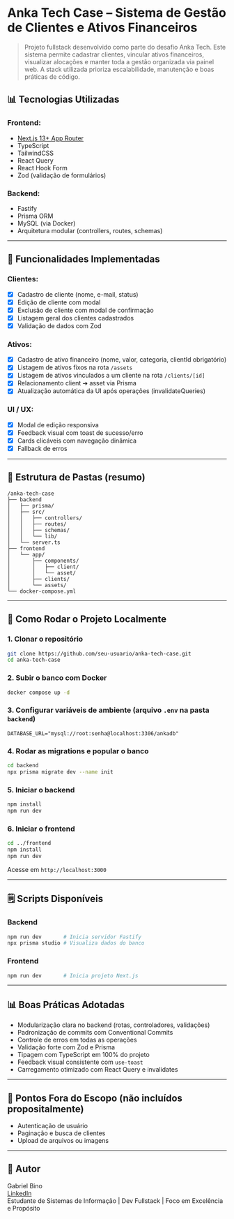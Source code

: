 # Anka Tech Case – Sistema de Gestão de Clientes e Ativos Financeiros

> Projeto fullstack desenvolvido como parte do desafio Anka Tech. Este sistema permite cadastrar clientes, vincular ativos financeiros, visualizar alocações e manter toda a gestão organizada via painel web. A stack utilizada prioriza escalabilidade, manutenção e boas práticas de código.

## 📊 Tecnologias Utilizadas

### Frontend:
- [Next.js 13+ App Router](https://nextjs.org/docs/app)
- TypeScript
- TailwindCSS
- React Query
- React Hook Form
- Zod (validação de formulários)

### Backend:
- Fastify
- Prisma ORM
- MySQL (via Docker)
- Arquitetura modular (controllers, routes, schemas)

---

## 🚀 Funcionalidades Implementadas

### Clientes:
- [x] Cadastro de cliente (nome, e-mail, status)
- [x] Edição de cliente com modal
- [x] Exclusão de cliente com modal de confirmação
- [x] Listagem geral dos clientes cadastrados
- [x] Validação de dados com Zod

### Ativos:
- [x] Cadastro de ativo financeiro (nome, valor, categoria, clientId obrigatório)
- [x] Listagem de ativos fixos na rota `/assets`
- [x] Listagem de ativos vinculados a um cliente na rota `/clients/[id]`
- [x] Relacionamento client ➔ asset via Prisma
- [x] Atualização automática da UI após operações (invalidateQueries)

### UI / UX:
- [x] Modal de edição responsiva
- [x] Feedback visual com toast de sucesso/erro
- [x] Cards clicáveis com navegação dinâmica
- [x] Fallback de erros

---

## 📂 Estrutura de Pastas (resumo)

```
/anka-tech-case
├── backend
│   ├── prisma/
│   ├── src/
│   │   ├── controllers/
│   │   ├── routes/
│   │   ├── schemas/
│   │   └── lib/
│   └── server.ts
├── frontend
│   └── app/
│       ├── components/
│       │   ├── client/
│       │   └── asset/
│       ├── clients/
│       └── assets/
└── docker-compose.yml
```

---

## 🚧 Como Rodar o Projeto Localmente

### 1. Clonar o repositório
```bash
git clone https://github.com/seu-usuario/anka-tech-case.git
cd anka-tech-case
```

### 2. Subir o banco com Docker
```bash
docker compose up -d
```

### 3. Configurar variáveis de ambiente (arquivo `.env` na pasta `backend`)
```env
DATABASE_URL="mysql://root:senha@localhost:3306/ankadb"
```

### 4. Rodar as migrations e popular o banco
```bash
cd backend
npx prisma migrate dev --name init
```

### 5. Iniciar o backend
```bash
npm install
npm run dev
```

### 6. Iniciar o frontend
```bash
cd ../frontend
npm install
npm run dev
```

Acesse em `http://localhost:3000`

---

## 🗒️ Scripts Disponíveis

### Backend
```bash
npm run dev       # Inicia servidor Fastify
npx prisma studio # Visualiza dados do banco
```

### Frontend
```bash
npm run dev       # Inicia projeto Next.js
```

---

## 📊 Boas Práticas Adotadas
- Modularização clara no backend (rotas, controladores, validações)
- Padronização de commits com Conventional Commits
- Controle de erros em todas as operações
- Validação forte com Zod e Prisma
- Tipagem com TypeScript em 100% do projeto
- Feedback visual consistente com `use-toast`
- Carregamento otimizado com React Query e invalidates

---

## 🚫 Pontos Fora do Escopo (não incluídos propositalmente)
- Autenticação de usuário
- Paginação e busca de clientes
- Upload de arquivos ou imagens

---

## 👤 Autor
Gabriel Bino  
[LinkedIn](https://www.linkedin.com/in/gabrielfbino/)  
Estudante de Sistemas de Informação | Dev Fullstack | Foco em Excelência e Propósito
